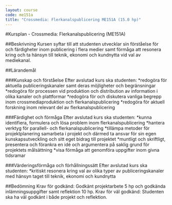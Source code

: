 ```yaml
---
layout: course
code: me151a
title: "Crossmedia: Flerkanalspublicering ME151A (15.0 hp)"
---
```


#Kursplan - Crossmedia: Flerkanalspublicering (ME151A)

##Beskrivning
Kursen syftar till att studenten utvecklar sin förståelse för och färdigheter inom publicering i flera medier samt förmåga att resonera kring och ta hänsyn till teknik, ekonomi och kundnytta vid val av mediekanal.

##Lärandemål

###Kunskap och förståelse
Efter avslutad kurs ska studenten:
*redogöra för aktuella publiceringskanaler samt deras möjligheter och begränsningar
*redogöra för processen vid produktion och distribution av information i olika kanaler och plattformar
*redogöra för och diskutera vanliga begrepp inom crossmediaproduktion och flerkanalspublicering
*redogöra för aktuell forskning inom relevant del av flerkanalspublicering

###Färdighet och förmåga
Efter avslutad kurs ska studenten:
*kunna identifiera, formulera och lösa problem inom flerkanalspublicering
*hantera verktyg för parallell- och flerkanalspublicering
*tillämpa metoder för projektplanering samarbeta i projekt och därmed ta ansvar för sin egen kunskapsutveckling och sitt eget bidrag till projektet
*muntligt och skriftligt, presentera och förankra en idé och argumentera på saklig grund för projektets målsättning
*visa förmåga att genomföra uppgifter inom givna tidsramar

###Värderingsförmåga och förhållningssätt
Efter avslutad kurs ska studenten:
*kritiskt resonera kring val av olika typer av publiceringskanaler med hänsyn taget till teknik, ekonomi och kundnytta

##Bedömning
Krav för godkänd: Godkänt projektarbete 5 hp och godkända inlämningsuppgifter samt reflektion 10 hp.
Krav för väl godkänd: Studenten ska ha väl godkänt i både projekt och reflektion.
